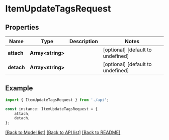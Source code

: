 # ItemUpdateTagsRequest


## Properties

Name | Type | Description | Notes
------------ | ------------- | ------------- | -------------
**attach** | **Array&lt;string&gt;** |  | [optional] [default to undefined]
**detach** | **Array&lt;string&gt;** |  | [optional] [default to undefined]

## Example

```typescript
import { ItemUpdateTagsRequest } from './api';

const instance: ItemUpdateTagsRequest = {
    attach,
    detach,
};
```

[[Back to Model list]](../README.md#documentation-for-models) [[Back to API list]](../README.md#documentation-for-api-endpoints) [[Back to README]](../README.md)

